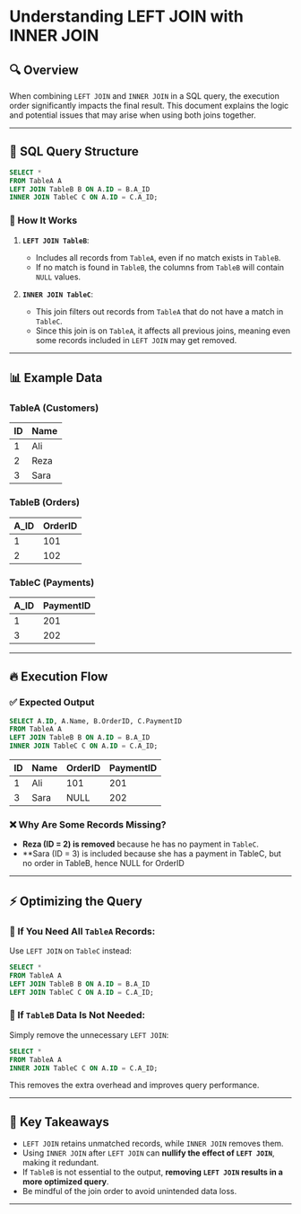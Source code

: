 # Understanding LEFT JOIN with INNER JOIN

## 🔍 Overview
When combining `LEFT JOIN` and `INNER JOIN` in a SQL query, the execution order significantly impacts the final result. This document explains the logic and potential issues that may arise when using both joins together.

---

## 📌 SQL Query Structure
```sql
SELECT *
FROM TableA A
LEFT JOIN TableB B ON A.ID = B.A_ID
INNER JOIN TableC C ON A.ID = C.A_ID;
```

### 🔹 How It Works
1. **`LEFT JOIN TableB`**:
   - Includes all records from `TableA`, even if no match exists in `TableB`.
   - If no match is found in `TableB`, the columns from `TableB` will contain `NULL` values.

2. **`INNER JOIN TableC`**:
   - This join filters out records from `TableA` that do not have a match in `TableC`.
   - Since this join is on `TableA`, it affects all previous joins, meaning even some records included in `LEFT JOIN` may get removed.

---

## 📊 Example Data

### **TableA (Customers)**
| ID  | Name  |
|-----|-------|
| 1   | Ali   |
| 2   | Reza  |
| 3   | Sara  |

### **TableB (Orders)**
| A_ID | OrderID |
|------|---------|
| 1    | 101     |
| 2    | 102     |

### **TableC (Payments)**
| A_ID | PaymentID |
|------|----------|
| 1    | 201      |
| 3    | 202      |

---

## 🔥 Execution Flow

### ✅ Expected Output
```sql
SELECT A.ID, A.Name, B.OrderID, C.PaymentID
FROM TableA A
LEFT JOIN TableB B ON A.ID = B.A_ID
INNER JOIN TableC C ON A.ID = C.A_ID;
```

| ID  | Name  | OrderID | PaymentID |
|-----|-------|---------|-----------|
| 1   | Ali   | 101     | 201       |
| 3   | Sara  | NULL    | 202       |


### ❌ Why Are Some Records Missing?
- **Reza (ID = 2) is removed** because he has no payment in `TableC`.
- **Sara (ID = 3) is included because she has a payment in TableC, but no order in TableB, hence NULL for OrderID

---

## ⚡ Optimizing the Query
### 🔹 If You Need All `TableA` Records:
Use `LEFT JOIN` on `TableC` instead:
```sql
SELECT *
FROM TableA A
LEFT JOIN TableB B ON A.ID = B.A_ID
LEFT JOIN TableC C ON A.ID = C.A_ID;
```

### 🔹 If `TableB` Data Is Not Needed:
Simply remove the unnecessary `LEFT JOIN`:
```sql
SELECT *
FROM TableA A
INNER JOIN TableC C ON A.ID = C.A_ID;
```
This removes the extra overhead and improves query performance.

---

## 🎯 Key Takeaways
- `LEFT JOIN` retains unmatched records, while `INNER JOIN` removes them.
- Using `INNER JOIN` after `LEFT JOIN` can **nullify the effect of `LEFT JOIN`**, making it redundant.
- If `TableB` is not essential to the output, **removing `LEFT JOIN` results in a more optimized query**.
- Be mindful of the join order to avoid unintended data loss.

---

